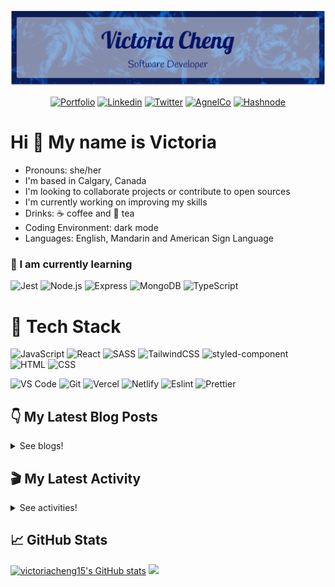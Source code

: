 <div align="center">

  ![banner](./banner/banner.png)

</div>

<div align="center">

[![Portfolio](https://img.shields.io/badge/-Portfolio-d3d3d3?&style=for-the-badge&logo=appveyor&logo=aboutdotme&logoColor=black)](https://victoriacheng15.netlify.app/)
[![Linkedin](https://img.shields.io/badge/LinkedIn-0077B5?style=for-the-badge&logo=linkedin&logoColor=white)](https://www.linkedin.com/in/victoriacheng15/)
[![Twitter](https://img.shields.io/badge/Twitter-1DA1F2?style=for-the-badge&logo=twitter&logoColor=white)](https://twitter.com/viktoriacheng15)
[![AgnelCo](https://img.shields.io/badge/AngelList-000000?style=for-the-badge&logo=angellist&logoColor=white)](https://angel.co/u/victoriacheng15)
[![Hashnode](https://img.shields.io/badge/Hashnode-2962FF?style=for-the-badge&logo=hashnode&logoColor=white)](https://victoriacheng15.hashnode.dev/)
<!-- [![Frontend Mentor](https://img.shields.io/badge/FrontendMentor-3F54A3?style=for-the-badge&logo=frontendmentor&logoColor=white)](https://www.frontendmentor.io/profile/victoriacheng15) -->

</div>

# Hi 👋 My name is Victoria

- Pronouns: she/her
- I'm based in Calgary, Canada
- I'm looking to collaborate projects or contribute to open sources
- I'm currently working on improving my skills
- Drinks: ☕ coffee and 🍵 tea
- Coding Environment: dark mode
- Languages: English, Mandarin and American Sign Language

### 🌱 I am currently learning

![Jest](https://img.shields.io/badge/Jest-C21325?style=for-the-badge&logo=jest&logoColor=white) ![Node.js](https://img.shields.io/badge/Node.js-339933?style=for-the-badge&logo=nodedotjs&logoColor=white) ![Express](https://img.shields.io/badge/Express.js-000000?style=for-the-badge&logo=express&logoColor=white) ![MongoDB](https://img.shields.io/badge/MongoDB-4EA94B?style=for-the-badge&logo=mongodb&logoColor=white) ![TypeScript](https://img.shields.io/badge/TypeScript-007ACC?style=for-the-badge&logo=typescript&logoColor=white)

<!-- ## 🏫 I am planning to learning -->

# 💼 Tech Stack

![JavaScript](https://img.shields.io/badge/-javascript-F7DF1E?&style=for-the-badge&logo=javascript&logoColor=black) ![React](https://img.shields.io/badge/-ReactJS-grey?&style=for-the-badge&logo=react&logoColor=61DAFB) ![SASS](https://img.shields.io/badge/Sass-CC6699?style=for-the-badge&logo=sass&logoColor=white)  ![TailwindCSS](https://img.shields.io/badge/Tailwind-38B2AC?style=for-the-badge&logo=tailwind-css&logoColor=white) ![styled-component](https://img.shields.io/badge/styled--components-DB7093?style=for-the-badge&logo=styled-components&logoColor=white) ![HTML](https://img.shields.io/badge/HTML5-E34F26?style=for-the-badge&logo=html5&logoColor=white) ![CSS](https://img.shields.io/badge/-css3-1572B6?&style=for-the-badge&logo=css3&logoColor=white) 

<!-- ![firebase](https://img.shields.io/badge/firebase-ffca28?style=for-the-badge&logo=firebase&logoColor=black)  -->

![VS Code](https://img.shields.io/badge/-VSCode-007ACC?&style=for-the-badge&logo=visual-studio-code&logoColor=white) ![Git](https://img.shields.io/badge/-Git-F05032?&style=for-the-badge&logo=git&logoColor=white) ![Vercel](https://img.shields.io/badge/Vercel-000000?style=for-the-badge&logo=vercel&logoColor=white) ![Netlify](https://img.shields.io/badge/Netlify-00C7B7?style=for-the-badge&logo=netlify&logoColor=white) ![Eslint](https://img.shields.io/badge/eslint-3A33D1?style=for-the-badge&logo=eslint&logoColor=white) ![Prettier](https://img.shields.io/badge/prettier-1A2C34?style=for-the-badge&logo=prettier&logoColor=F7BA3E)

## 👇 My Latest Blog Posts

<details close>
<summary>See blogs!</summary>

<!-- HASHNODE_BLOG:START -->
- [JavaScript - Mutable Array Methods](https://victoriacheng15.hashnode.dev/javascript-mutable-array-methods-cl4k0ar5v00yieznv87q0edw5)
- [The Journey of Contributing to Open Source](https://victoriacheng15.hashnode.dev/the-journey-of-contributing-to-open-source-cl48yhn3r01qzq2nv5m4sf9ut)
- [My First Round of the 100 Days of Code](https://victoriacheng15.hashnode.dev/my-first-round-of-the-100-days-of-code-cl3yrms0d01a4odnvhart9kqz)
- [Tailwind CSS - Beginner Edition](https://victoriacheng15.hashnode.dev/tailwind-css-beginner-edition-cl3t5n93a001zfcnv8qofgarb)
- [🤔 Set in JavaScript 🤔](https://victoriacheng15.hashnode.dev/set-in-javascript-cl3ajupti02agx2nvfcpi76yr)
<!-- HASHNODE_BLOG:END -->

</details>

## 🎬 My Latest Activity

<details close>
<summary>See activities!</summary>

<!--START_SECTION:activity-->
1. 🗣 Commented on [#697](https://github.com/codinasion/program/issues/697) in [codinasion/program](https://github.com/codinasion/program)
2. 🗣 Commented on [#598](https://github.com/codinasion/program/issues/598) in [codinasion/program](https://github.com/codinasion/program)
3. 🗣 Commented on [#600](https://github.com/codinasion/program/issues/600) in [codinasion/program](https://github.com/codinasion/program)
4. 🗣 Commented on [#479](https://github.com/codinasion/program/issues/479) in [codinasion/program](https://github.com/codinasion/program)
5. 🗣 Commented on [#478](https://github.com/codinasion/program/issues/478) in [codinasion/program](https://github.com/codinasion/program)
<!--END_SECTION:activity-->

</details>

## 📈 GitHub Stats

<a href="http://www.github.com/victoriacheng15"><img height="150em" src="https://github-readme-stats.vercel.app/api?username=victoriacheng15&show_icons=true&hide=&count_private=true&title_color=f97316&text_color=3382ed&icon_color=ffffff&bg_color=22272e&hide_border=true&show_icons=true" alt="victoriacheng15's GitHub stats" /></a> <a href="http://www.github.com/victoriacheng15"><img height="150em" src="https://github-readme-streak-stats.herokuapp.com/?user=victoriacheng15&stroke=3382ed&background=22272e&ring=f97316&fire=f97316&currStreakNum=3382ed&currStreakLabel=f97316&sideNums=3382ed&sideLabels=3382ed&dates=3382ed&hide_border=true" /></a>

<!-- <a href="http://www.github.com/victoriacheng15"><img height="250em" src="https://activity-graph.herokuapp.com/graph?username=victoriacheng15&bg_color=22272e&color=3382ed&line=ffffff&point=3382ed&area_color=22272e&area=true&hide_border=true&custom_title=GitHub%20Commits%20Graph" alt="GitHub Commits Graph" /></a> -->

<!-- <a href="https://github.com/victoriacheng15"><img src="https://github-readme-stats.vercel.app/api/top-langs/?username=victoriacheng15&langs_count=10&title_color=f97316&text_color=3382ed&icon_color=ffffff&bg_color=22272e&hide_border=true&locale=en&custom_title=Top%20%Languages" alt="Top Languages" /></a> -->
